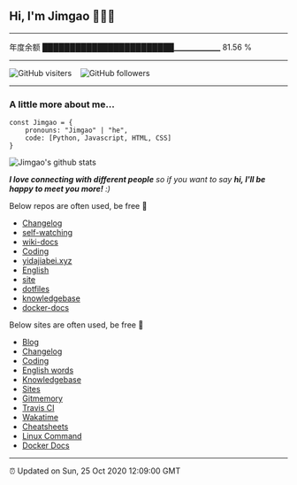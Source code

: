 
<h2>Hi, I'm Jimgao 👋👨‍💻</h2>

---

年度余额    ████████████████████████▁▁▁▁▁▁   81.56 %

---

![GitHub visiters](https://komarev.com/ghpvc/?username=tianheg) &nbsp;&nbsp; ![GitHub followers](https://img.shields.io/github/followers/tianheg?label=Follow&style=social)

---

### A little more about me...

    const Jimgao = {
        pronouns: "Jimgao" | "he",
        code: [Python, Javascript, HTML, CSS]
    }


![Jimgao's github stats](https://github-readme-stats-yidajiabei.vercel.app/api?username=tianheg&show_icons=true)

<em><b>I love connecting with different people</b> so if you want to say <b>hi, I'll be happy to meet you more!</b> :)</em>

Below repos are often used, be free 🤪

- [Changelog](https://github.com/Gaotianhe/Changelog)
- [self-watching](https://github.com/Gaotianhe/self-watching)
- [wiki-docs](https://github.com/Gaotianhe/wiki-docs)
- [Coding](https://github.com/Gaotianhe/coding)
- [yidajiabei.xyz](https://github.com/yidajiabei/yidajiabei.xyz)
- [English](https://github.com/Gaotianhe/English)
- [site](https://github.com/Gaotianhe/site)
- [dotfiles](https://github.com/Gaotianhe/dotfiles)
- [knowledgebase](https://github.com/Gaotianhe/knowledgebase)
- [docker-docs](https://github.com/Gaotianhe/docker-docs)

Below sites are often used, be free 🤪

- [Blog](https://www.yidajiabei.xyz)
- [Changelog](https://gaotianhe.github.io/Changelog)
- [Coding](https://gaotianhe.github.io/coding)
- [English words](https://gaotianhe.github.io/English)
- [Knowledgebase](https://gaotianhe.github.io/knowledgebase)
- [Sites](https://gaotianhe.github.io/site)
- [Gitmemory](https://www.gitmemory.com/tianheg)
- [Travis CI](https://travis-ci.com/dashboard)
- [Wakatime](https://wakatime.com/dashboard)
- [Cheatsheets](https://gaotianhe.github.io/cheatsheets)
- [Linux Command](https://gaotianhe.github.io/linux-command)
- [Docker Docs](https://gaotianhe.github.io/docker-docs)

---

⏰ Updated on Sun, 25 Oct 2020 12:09:00 GMT
